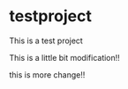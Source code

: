 testproject
===========

This is a test project


This is a little bit modification!!

this is more change!!